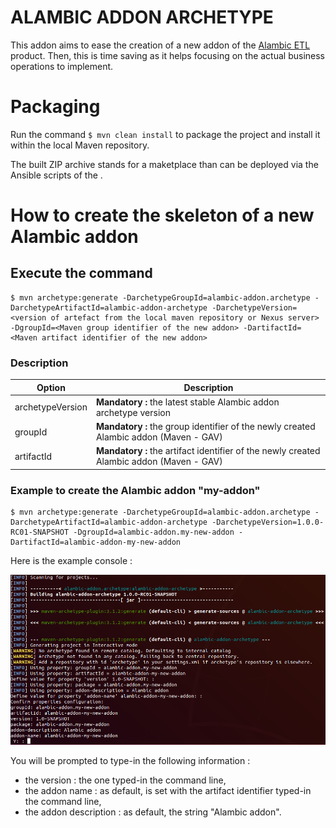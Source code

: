 # ALAMBIC ADDON ARCHETYPE
This addon aims to ease the creation of a new addon of the [Alambic ETL](https://github.com/AC-Rennes-OpenSource/alambic) product.
Then, this is time saving as it helps focusing on the actual business operations to implement.

# Packaging
Run the command ```$ mvn clean install``` to package the project and install it within the local Maven repository.

The built ZIP archive stands for a maketplace than can be deployed via the Ansible scripts of the .

# How to create the skeleton of a new Alambic addon
## Execute the command
```
$ mvn archetype:generate -DarchetypeGroupId=alambic-addon.archetype -DarchetypeArtifactId=alambic-addon-archetype -DarchetypeVersion=<version of artefact from the local maven repository or Nexus server> -DgroupId=<Maven group identifier of the new addon> -DartifactId=<Maven artifact identifier of the new addon>
```

### Description
| Option | Description |
|---|---|
| archetypeVersion | **Mandatory :** the latest stable Alambic addon archetype version |
| groupId | **Mandatory :** the group identifier of the newly created Alambic addon (Maven - GAV) |
| artifactId | **Mandatory :** the artifact identifier of the newly created Alambic addon (Maven - GAV) |

### Example to create the Alambic addon "my-addon"
```
$ mvn archetype:generate -DarchetypeGroupId=alambic-addon.archetype -DarchetypeArtifactId=alambic-addon-archetype -DarchetypeVersion=1.0.0-RC01-SNAPSHOT -DgroupId=alambic-addon.my-new-addon -DartifactId=alambic-addon-my-new-addon
```

Here is the example console :

![The console logs](images/console-create-addon.png "Console")

You will be prompted to type-in the following information :
- the version : the one typed-in the command line,
- the addon name : as default, is set with the artifact identifier typed-in the command line,
- the addon description : as default, the string "Alambic addon".

